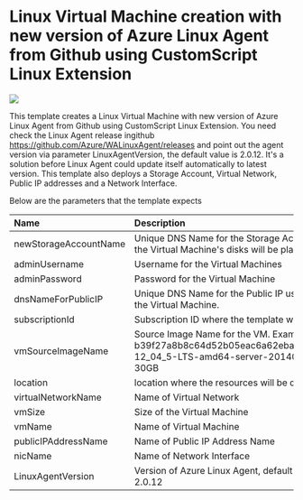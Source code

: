 # Linux Virtual Machine creation with new version of Azure Linux Agent from Github using CustomScript Linux Extension

<a href="https://azuredeploy.net/" target="_blank">
    <img src="http://azuredeploy.net/deploybutton.png"/>
</a>

This template creates a Linux Virtual Machine with new version of Azure Linux Agent from Github using CustomScript Linux Extension. You need check the Linux Agent release ingithub https://github.com/Azure/WALinuxAgent/releases and point out the agent version via parameter LinuxAgentVersion, the default value is 2.0.12. It's a solution before Linux Agent could update itself automatically to latest version. This template also deploys a Storage Account, Virtual Network, Public IP addresses and a Network Interface.

Below are the parameters that the template expects

| Name   | Description    |
|:--- |:---|
| newStorageAccountName  | Unique DNS Name for the Storage Account where the Virtual Machine's disks will be placed. |
| adminUsername  | Username for the Virtual Machines  |
| adminPassword  | Password for the Virtual Machine  |
| dnsNameForPublicIP  | Unique DNS Name for the Public IP used to access the Virtual Machine. |
| subscriptionId  | Subscription ID where the template will be deployed |
| vmSourceImageName  | Source Image Name for the VM. Example: b39f27a8b8c64d52b05eac6a62ebad85__Ubuntu-12_04_5-LTS-amd64-server-20140927-en-us-30GB |
| location | location where the resources will be deployed |
| virtualNetworkName | Name of Virtual Network |
| vmSize | Size of the Virtual Machine |
| vmName | Name of Virtual Machine |
| publicIPAddressName | Name of Public IP Address Name |
| nicName | Name of Network Interface |
| LinuxAgentVersion | Version of Azure Linux Agent, default version 2.0.12 |
